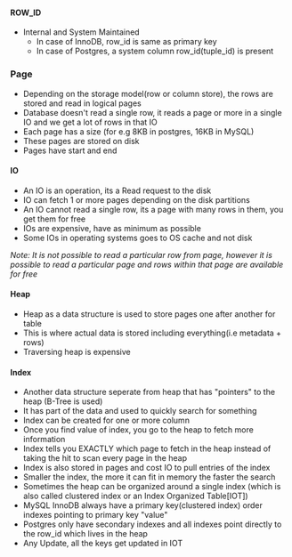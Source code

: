 #### ROW_ID

- Internal and System Maintained
    - In case of InnoDB, row_id is same as primary key
    - In case of Postgres, a system column row_id(tuple_id) is present

### Page

- Depending on the storage model(row or column store), the rows are stored and read in logical pages
- Database doesn't read a single row, it reads a page or more in a single IO and we get a lot of rows in that IO
- Each page has a size (for e.g 8KB in postgres, 16KB in MySQL)
- These pages are stored on disk
- Pages have start and end

#### IO

- An IO is an operation, its a Read request to the disk
- IO can fetch 1 or more pages depending on the disk partitions
- An IO cannot read a single row, its a page with many rows in them, you get them for free
- IOs are expensive, have as minimum as possible
- Some IOs in operating systems goes to OS cache and not disk

*Note: It is not possible to read a particular row from page, however it is possible to read a particular page and rows within that page are available for free*

#### Heap

- Heap as a data structure is used to store pages one after another for table
- This is where actual data is stored including everything(i.e metadata + rows)
- Traversing heap is expensive

#### Index

- Another data structure seperate from heap that has "pointers" to the heap (B-Tree is used)
- It has part of the data and used to quickly search for something
- Index can be created for one or more column
- Once you find value of index, you go to the heap to fetch more information
- Index tells you EXACTLY which page to fetch in the heap instead of taking the hit to scan every page in the heap
- Index is also stored in pages and cost IO to pull entries of the index
- Smaller the index, the more it can fit in memory the faster the search
- Sometimes the heap can be organized around a single index (which is also called clustered index or an Index Organized Table[IOT])
- MySQL InnoDB always have a primary key(clustered index) order indexes pointing to primary key "value"
- Postgres only have secondary indexes and all indexes point directly to the row_id which lives in the heap
- Any Update, all the keys get updated in IOT

